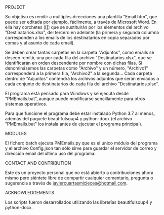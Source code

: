 
PROJECT

Su objetivo es remitir a múltiples direcciones una plantilla "Email.htm", que puede ser editada por 
ejemplo, fácilmente, a través de Microsoft Word. En ella hay corchetes ([]) que se sustituirán por los 
elementos del archivo "Destinatarios.xlsx", del tercero en adelante (la primera y segunda columna 
corresponden a los emails de los destinatarios en copia separados por comas y al asunto de cada email).

Se deben crear tantas carpetas en la carpeta "Adjuntos", como emails se deseen remitir, una por cada
fila del archivo "Destinatarios.xlsx", que se identificarán en orden descendente por nombre con dichas
filas. Si denominásemos las carpetas como "Archivo" y un número, "Archivo1" corresponderá a la primera 
fila, "Archivo2" a la segunda... Cada carpeta dentro de "Adjuntos" contendrá los archivos adjuntos que
serán enviados a cada conjunto de destinatarios de cada fila del archivo "Destinatarios.xlsx".

El programa está pensado para Windows y se ejecuta desde "PMEmails.bat", aunque puede modificarse
sencillamente para otros sistemas operativos.

Para que funcione el programa debe estar instalado Python 3.7 al menos, además del paquete beautifulsoup4 
y python-docx (el archivo "PMEmails.bat" los instala antes de ejecutar el programa principal).

MODULES

El fichero batch ejecuta PMEmails.py que es el único módulo del programa y el archivo Config.json tan
sólo sirve para guardar el servidor de correo y dirección email del último uso del programa.

CONTACT AND CONTRIBUTION

Este es un proyecto personal que no está abierto a contribuciones ahora mismo pero siéntete libre de compartir
cualquier comentario, pregunta o sugerencia a través de javiercuartasmicieces@hotmail.com.

ACKNOWLEDGEMENTS

Los scripts fueron desarrollados utilizando las librerías beautifulsoup4 y python-docx.
